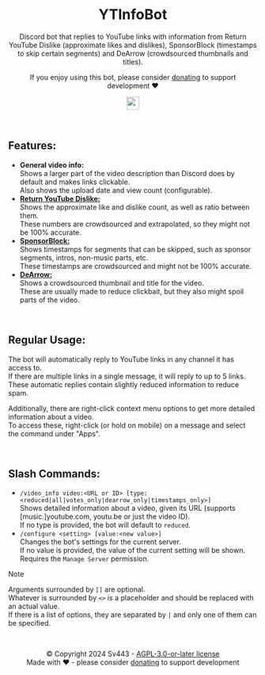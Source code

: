 <div style="text-align:center;" align="center">

# YTInfoBot
Discord bot that replies to YouTube links with information from Return YouTube Dislike (approximate likes and dislikes), SponsorBlock (timestamps to skip certain segments) and DeArrow (crowdsourced thumbnails and titles).  
  
If you enjoy using this bot, please consider [donating](https://github.com/sponsors/Sv443) to support development ❤️
  
<a href="https://discord.com/api/oauth2/authorize?client_id=1290320137223802912&permissions=292059212800&scope=bot%20applications.commands" target="_blank"><img src="https://img.shields.io/badge/Invite%20Bot-%E2%96%BA-6e7bf4" height="26"></a>
</div>

<br>

## Features:
- **General video info:**  
  Shows a larger part of the video description than Discord does by default and makes links clickable.  
  Also shows the upload date and view count (configurable).
- [**Return YouTube Dislike:**](https://returnyoutubedislike.com/)  
  Shows the approximate like and dislike count, as well as ratio between them.  
  These numbers are crowdsourced and extrapolated, so they might not be 100% accurate.
- [**SponsorBlock:**](https://sponsor.ajay.app/)  
  Shows timestamps for segments that can be skipped, such as sponsor segments, intros, non-music parts, etc.  
  These timestamps are crowdsourced and might not be 100% accurate.
- [**DeArrow:**](https://dearrow.com/)  
  Shows a crowdsourced thumbnail and title for the video.  
  These are usually made to reduce clickbait, but they also might spoil parts of the video.

<br>

## Regular Usage:
The bot will automatically reply to YouTube links in any channel it has access to.  
If there are multiple links in a single message, it will reply to up to 5 links.  
These automatic replies contain slightly reduced information to reduce spam.  
  
Additionally, there are right-click context menu options to get more detailed information about a video.  
To access these, right-click (or hold on mobile) on a message and select the command under "Apps".

<br>

## Slash Commands:
- `/video_info video:<URL or ID> [type:<reduced|all|votes_only|dearrow_only|timestamps_only>]`  
  Shows detailed information about a video, given its URL (supports [music.]youtube.com, youtu.be or just the video ID).  
  If no type is provided, the bot will default to `reduced`.
- `/configure <setting> [value:<new value>]`  
  Changes the bot's settings for the current server.  
  If no value is provided, the value of the current setting will be shown.  
  Requires the `Manage Server` permission.

> [!NOTE]  
> Arguments surrounded by `[]` are optional.  
> Whatever is surrounded by `<>` is a placeholder and should be replaced with an actual value.  
> If there is a list of options, they are separated by `|` and only one of them can be specified.

<br>

<div style="text-align:center;" align="center">

©️ Copyright 2024 Sv443 - [AGPL-3.0-or-later license](./LICENSE.txt)  
Made with ❤️ - please consider [donating](https://github.com/sponsors/Sv443) to support development
</div>
